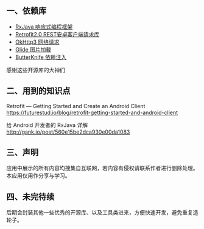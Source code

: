 
## 一、依赖库
* [RxJava 响应式编程框架](https://github.com/ReactiveX/RxJava)
* [Retrofit2.0 REST安卓客户端请求库](https://github.com/square/retrofit)
* [OkHttp3 网络请求](https://github.com/square/okhttp)
* [Glide 图片加载](https://github.com/bumptech/glide)
* [ButterKnife 依赖注入](https://github.com/JakeWharton/butterknife) 

感谢这些开源库的大神们
## 二、用到的知识点
Retrofit — Getting Started and Create an Android Client
<br>https://futurestud.io/blog/retrofit-getting-started-and-android-client</br>

给 Android 开发者的 RxJava 详解
<br>http://gank.io/post/560e15be2dca930e00da1083</br>

## 三、声明
应用中展示的所有内容均搜集自互联网，若内容有侵权请联系作者进行删除处理。本应用仅用作分享与学习。
## 四、未完待续
后期会封装其他一些优秀的开源库、以及工具类进来，方便快速开发，避免重复造轮子。
